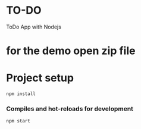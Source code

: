 # TO-DO
ToDo App with Nodejs

# for the demo open zip file


# Project setup
```
npm install
```

### Compiles and hot-reloads for development
```
npm start
```

